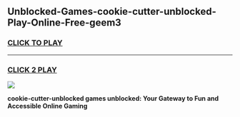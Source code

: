 
## Unblocked-Games-cookie-cutter-unblocked-Play-Online-Free-geem3
<h3>
<a href="https://premium76.site?title=cookie-cutter-unblocked&ref=26A">CLICK TO PLAY</a></h3>
<hr>

<h3>
<a href="https://premium76.site?title=cookie-cutter-unblocked&ref=26A">CLICK 2 PLAY</a>
  
</h3>

<a href="https://premium76.site?title=cookie-cutter-unblocked&ref=26A"><img src="https://clearcache.store/games.png"></a>


**cookie-cutter-unblocked games unblocked: Your Gateway to Fun and Accessible Online Gaming**
